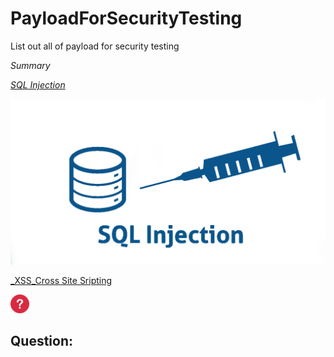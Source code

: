 # PayloadForSecurityTesting
List out all of payload for security testing

*Summary*

[_SQL Injection_](SQLInjection.md)

<img src="sql injection.png" width="=120">

[_XSS_Cross Site Sripting](XSS.md)

<img src="icon.png" width="30">

## Question:


